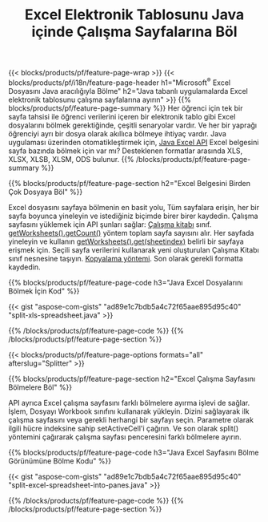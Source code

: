 ﻿---
title: Excel Elektronik Tablosunu Java içinde Çalışma Sayfalarına Böl
url: /tr/java/splitter/
description: Java Excel kitaplığı kullanılarak Microsoft Excel dosyalarının birden çok belgeye nasıl bölüneceğini açıklayan Java kaynak kodları
---
{{< blocks/products/pf/feature-page-wrap >}}
{{< blocks/products/pf/i18n/feature-page-header h1="Microsoft<sup>&reg;</sup> Excel Dosyasını Java aracılığıyla Bölme" h2="Java tabanlı uygulamalarda Excel elektronik tablosunu çalışma sayfalarına ayırın" >}}
{{% blocks/products/pf/feature-page-summary %}}
Her öğrenci için tek bir sayfa tahsisi ile öğrenci verilerini içeren bir elektronik tablo gibi Excel dosyalarını bölmek gerektiğinde, çeşitli senaryolar vardır. Ve her bir yaprağı öğrenciyi ayrı bir dosya olarak akıllıca bölmeye ihtiyaç vardır. Java uygulaması üzerinden otomatikleştirmek için, [Java Excel API](/cells/java/) Excel belgesini sayfa bazında bölmek için var mı? Desteklenen formatlar arasında XLS, XLSX, XLSB, XLSM, ODS bulunur. 
{{% /blocks/products/pf/feature-page-summary %}}

{{% blocks/products/pf/feature-page-section h2="Excel Belgesini Birden Çok Dosyaya Böl" %}}

Excel dosyasını sayfaya bölmenin en basit yolu, Tüm sayfalara erişin, her bir sayfa boyunca yineleyin ve istediğiniz biçimde birer birer kaydedin. Çalışma sayfasını yüklemek için API şunları sağlar: [Çalışma kitabı](https://apireference.aspose.com/cells/java/com.aspose.cells/Workbook) sınıf. [getWorksheets().getCount()](https://apireference.aspose.com/cells/java/com.aspose.cells/worksheetcollection#Count) yöntem toplam sayfa sayısını alır. Her sayfada yineleyin ve kullanın [getWorksheets().get(sheetindex)](https://apireference.aspose.com/cells/java/com.aspose.cells/worksheetcollection#get) belirli bir sayfaya erişmek için. Seçili sayfa verilerini kullanarak yeni oluşturulan Çalışma Kitabı sınıf nesnesine taşıyın. [Kopyalama yöntemi](https://apireference.aspose.com/cells/java/com.aspose.cells/workbook#copy(com.aspose.cells.Workbook)). Son olarak gerekli formatta kaydedin.

{{% blocks/products/pf/feature-page-code h3="Java Excel Dosyalarını Bölmek İçin Kod" %}}

{{< gist "aspose-com-gists" "ad89e1c7bdb5a4c72f65aae895d95c40" "split-xls-spreadsheet.java" >}}

{{% /blocks/products/pf/feature-page-code %}}
{{% /blocks/products/pf/feature-page-section %}}

{{< blocks/products/pf/feature-page-options formats="all" afterslug="Splitter" >}}

{{% blocks/products/pf/feature-page-section h2="Excel Çalışma Sayfasını Bölmelere Böl" %}}

API ayrıca Excel çalışma sayfasını farklı bölmelere ayırma işlevi de sağlar. İşlem, Dosyayı Workbook sınıfını kullanarak yükleyin. Dizini sağlayarak ilk çalışma sayfasını veya gerekli herhangi bir sayfayı seçin. Parametre olarak ilgili hücre indeksine sahip setActiveCell'i çağırın. Ve son olarak split() yöntemini çağırarak çalışma sayfası penceresini farklı bölmelere ayırın.

{{% blocks/products/pf/feature-page-code h3="Java Excel Sayfasını Bölme Görünümüne Bölme Kodu" %}}

{{< gist "aspose-com-gists" "ad89e1c7bdb5a4c72f65aae895d95c40" "split-excel-spreadsheet-into-panes.java" >}}

{{% /blocks/products/pf/feature-page-code %}}
{{% /blocks/products/pf/feature-page-section %}}